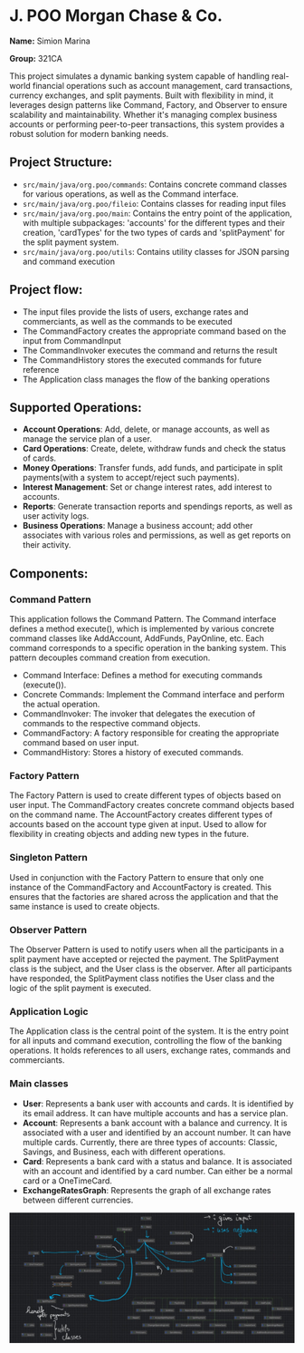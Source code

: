# J. POO Morgan Chase & Co.

**Name:** Simion Marina

**Group:** 321CA

This project simulates a dynamic banking system capable of handling
real-world financial operations such as account management, card transactions,
currency exchanges, and split payments. Built with flexibility in mind,
it leverages design patterns like Command, Factory, and Observer to ensure
scalability and maintainability. Whether it's managing complex business
accounts or performing peer-to-peer transactions, this system provides
a robust solution for modern banking needs.

## Project Structure:

- `src/main/java/org.poo/commands`: Contains concrete command
classes for various operations, as well as the Command interface.
- `src/main/java/org.poo/fileio`: Contains classes for reading
input files
- `src/main/java/org.poo/main`: Contains the entry point of
the application, with multiple subpackages: 'accounts' for the different
types and their creation, 'cardTypes' for the two types of cards and
'splitPayment' for the split payment system.
- `src/main/java/org.poo/utils`: Contains utility classes for
JSON parsing and command execution

## Project flow:

- The input files provide the lists of users, exchange rates and commerciants,
as well as the commands to be executed
- The CommandFactory creates the appropriate command based
on the input from CommandInput
- The CommandInvoker executes the command and returns the result
- The CommandHistory stores the executed commands for future reference
- The Application class manages the flow of the banking operations

## Supported Operations:

- **Account Operations**: Add, delete, or manage accounts, as well as
manage the service plan of a user.
- **Card Operations**: Create, delete, withdraw funds and check the status
of cards.
- **Money Operations**: Transfer funds, add funds, and participate in split
payments(with a system to accept/reject such payments).
- **Interest Management**: Set or change interest rates, add
interest to accounts.
- **Reports**: Generate transaction reports and spendings
reports, as well as user activity logs.
- **Business Operations**: Manage a business account; add other associates
with various roles and permissions, as well as get reports on their activity.

## Components:

### Command Pattern
This application follows the Command Pattern. The Command
interface defines a method execute(), which is implemented
by various concrete command classes like AddAccount,
AddFunds, PayOnline, etc. Each command corresponds to a
specific operation in the banking system. This pattern decouples
command creation from execution.

- Command Interface: Defines a method for executing commands (execute()).
- Concrete Commands: Implement the Command interface and perform the actual operation.
- CommandInvoker: The invoker that delegates the execution
  of commands to the respective command objects.
- CommandFactory: A factory responsible for creating the
  appropriate command based on user input.
- CommandHistory: Stores a history of executed commands.

### Factory Pattern
The Factory Pattern is used to create different types of
objects based on user input. The CommandFactory creates
concrete command objects based on the command name.
The AccountFactory creates different types of accounts
based on the account type given at input. Used to allow for 
flexibility in creating objects and adding new types in the future.

### Singleton Pattern
Used in conjunction with the Factory Pattern to ensure
that only one instance of the CommandFactory and AccountFactory
is created. This ensures that the factories are shared across
the application and that the same instance is used to create
objects.

###  Observer Pattern
The Observer Pattern is used to notify users when all the 
participants in a split payment have accepted or rejected the payment.
The SplitPayment class is the subject, and the User class is the observer.
After all participants have responded, the SplitPayment class notifies
the User class and the logic of the split payment is executed.

### Application Logic
The Application class is the central point of the system.
It is the entry point for all inputs and command execution,
controlling the flow of the banking operations. It holds
references to all users, exchange rates, commands and commerciants.

### Main classes
- **User**: Represents a bank user with accounts and cards. 
It is identified by its email address. It can have multiple
accounts and has a service plan.
- **Account**: Represents a bank account with a balance and
currency. It is associated with a user and identified by
an account number. It can have multiple cards. Currently, there are
three types of accounts: Classic, Savings, and Business, each with different
operations.
- **Card**: Represents a bank card with a status and balance.
It is associated with an account and identified by a card number.
Can either be a normal card or a OneTimeCard.
- **ExchangeRatesGraph**: Represents the graph of all exchange
rates between different currencies.

![diagram](diagram.jpeg)

